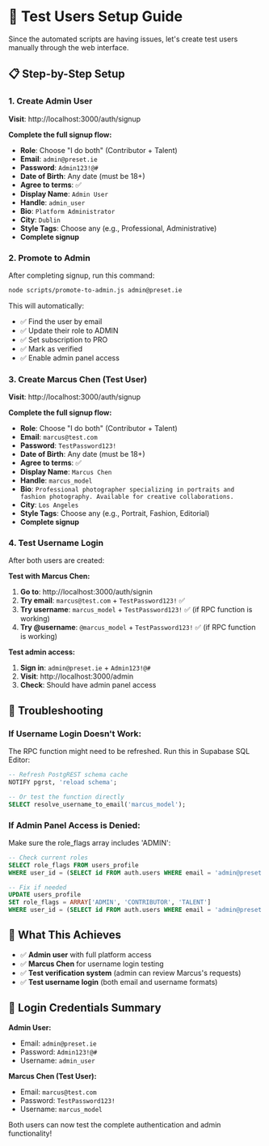 # 🧪 Test Users Setup Guide

Since the automated scripts are having issues, let's create test users manually through the web interface.

## 📋 **Step-by-Step Setup**

### **1. Create Admin User**

**Visit**: http://localhost:3000/auth/signup

**Complete the full signup flow:**
- **Role**: Choose "I do both" (Contributor + Talent)
- **Email**: `admin@preset.ie`
- **Password**: `Admin123!@#`
- **Date of Birth**: Any date (must be 18+)
- **Agree to terms**: ✅
- **Display Name**: `Admin User`
- **Handle**: `admin_user`
- **Bio**: `Platform Administrator`
- **City**: `Dublin`
- **Style Tags**: Choose any (e.g., Professional, Administrative)
- **Complete signup**

### **2. Promote to Admin**

After completing signup, run this command:

```bash
node scripts/promote-to-admin.js admin@preset.ie
```

This will automatically:
- ✅ Find the user by email
- ✅ Update their role to ADMIN
- ✅ Set subscription to PRO
- ✅ Mark as verified
- ✅ Enable admin panel access

### **3. Create Marcus Chen (Test User)**

**Visit**: http://localhost:3000/auth/signup

**Complete the full signup flow:**
- **Role**: Choose "I do both" (Contributor + Talent)
- **Email**: `marcus@test.com`
- **Password**: `TestPassword123!`
- **Date of Birth**: Any date (must be 18+)
- **Agree to terms**: ✅
- **Display Name**: `Marcus Chen`
- **Handle**: `marcus_model`
- **Bio**: `Professional photographer specializing in portraits and fashion photography. Available for creative collaborations.`
- **City**: `Los Angeles`
- **Style Tags**: Choose any (e.g., Portrait, Fashion, Editorial)
- **Complete signup**

### **4. Test Username Login**

After both users are created:

**Test with Marcus Chen:**
1. **Go to**: http://localhost:3000/auth/signin
2. **Try email**: `marcus@test.com` + `TestPassword123!` ✅
3. **Try username**: `marcus_model` + `TestPassword123!` ✅ (if RPC function is working)
4. **Try @username**: `@marcus_model` + `TestPassword123!` ✅ (if RPC function is working)

**Test admin access:**
1. **Sign in**: `admin@preset.ie` + `Admin123!@#`
2. **Visit**: http://localhost:3000/admin
3. **Check**: Should have admin panel access

## 🔧 **Troubleshooting**

### **If Username Login Doesn't Work:**
The RPC function might need to be refreshed. Run this in Supabase SQL Editor:

```sql
-- Refresh PostgREST schema cache
NOTIFY pgrst, 'reload schema';

-- Or test the function directly
SELECT resolve_username_to_email('marcus_model');
```

### **If Admin Panel Access is Denied:**
Make sure the role_flags array includes 'ADMIN':

```sql
-- Check current roles
SELECT role_flags FROM users_profile 
WHERE user_id = (SELECT id FROM auth.users WHERE email = 'admin@preset.ie');

-- Fix if needed
UPDATE users_profile 
SET role_flags = ARRAY['ADMIN', 'CONTRIBUTOR', 'TALENT']
WHERE user_id = (SELECT id FROM auth.users WHERE email = 'admin@preset.ie');
```

## 🎯 **What This Achieves**

- ✅ **Admin user** with full platform access
- ✅ **Marcus Chen** for username login testing  
- ✅ **Test verification system** (admin can review Marcus's requests)
- ✅ **Test username login** (both email and username formats)

## 📝 **Login Credentials Summary**

**Admin User:**
- Email: `admin@preset.ie`
- Password: `Admin123!@#`
- Username: `admin_user`

**Marcus Chen (Test User):**
- Email: `marcus@test.com`
- Password: `TestPassword123!`
- Username: `marcus_model`

Both users can now test the complete authentication and admin functionality!